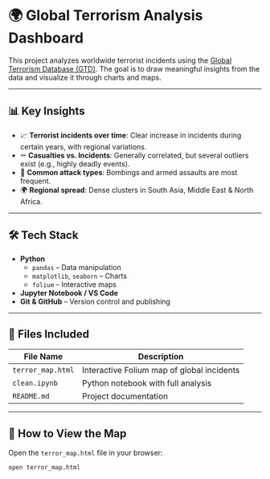 # 🌍 Global Terrorism Analysis Dashboard

This project analyzes worldwide terrorist incidents using the [Global Terrorism Database (GTD)](https://www.start.umd.edu/gtd/). The goal is to draw meaningful insights from the data and visualize it through charts and maps.

---

## 📊 Key Insights

- 📈 **Terrorist incidents over time**: Clear increase in incidents during certain years, with regional variations.
- ⚰️ **Casualties vs. Incidents**: Generally correlated, but several outliers exist (e.g., highly deadly events).
- 🔫 **Common attack types**: Bombings and armed assaults are most frequent.
- 🌍 **Regional spread**: Dense clusters in South Asia, Middle East & North Africa.

---

## 🛠️ Tech Stack

- **Python**
  - `pandas` – Data manipulation
  - `matplotlib`, `seaborn` – Charts
  - `folium` – Interactive maps
- **Jupyter Notebook / VS Code**
- **Git & GitHub** – Version control and publishing

---

## 📁 Files Included

| File Name                | Description                                  |
|-------------------------|----------------------------------------------|
| `terror_map.html`       | Interactive Folium map of global incidents    |
| `clean.ipynb`        | Python notebook with full analysis           |
| `README.md`             | Project documentation                        |

---

## 📍 How to View the Map

Open the `terror_map.html` file in your browser:

```bash
open terror_map.html
